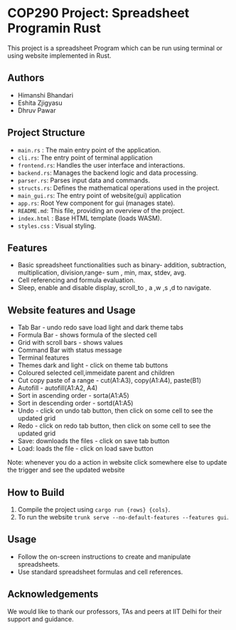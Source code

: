 # COP290 Project: Spreadsheet Programin Rust

This project is a spreadsheet Program which can be run using terminal or using website implemented in Rust.

## Authors
- Himanshi Bhandari
- Eshita Zjigyasu
- Dhruv Pawar

## Project Structure
- `main.rs` : The main entry point of the application.
- `cli.rs`: The entry point of terminal application
- `frontend.rs`: Handles the user interface and interactions.
- `backend.rs`: Manages the backend logic and data processing.
- `parser.rs`: Parses input data and commands.
- `structs.rs`: Defines the mathematical operations used in the project.
- `main_gui.rs`: The entry point of website(gui) application
-  `app.rs`: Root Yew component for gui (manages state).
- `README.md`: This file, providing an overview of the project.
- `index.html` : Base HTML template (loads WASM).
- `styles.css` : Visual styling.

## Features
- Basic spreadsheet functionalities such as binary- addition, subtraction, multiplication, division,range- sum , min, max, stdev, avg.
- Cell referencing and formula evaluation.
- Sleep, enable and disable display, scroll_to , a ,w ,s ,d to navigate.
## Website features and Usage
- Tab Bar - undo redo save load light and dark theme tabs
- Formula Bar - shows formula of the slected cell
- Grid with scroll bars - shows values
- Command Bar with status message 
- Terminal features
- Themes dark and light - click on theme tab buttons
- Coloured selected cell,immeidate parent and children
- Cut copy paste of a range - cut(A1:A3), copy(A1:A4), paste(B1)
- Autofill  - autofill(A1:A2, A4)
- Sort in ascending order - sorta(A1:A5)
- Sort in descending order - sortd(A1:A5)
- Undo - click on undo tab button, then click on some cell to see the updated grid
- Redo - click on redo tab button, then click on some cell to see the updated grid
- Save: downloads the files - click on save tab button
- Load: loads the file - click on load save button

Note: whenever you do a action in website click somewhere else to update the trigger and see the updated website

## How to Build
1. Compile the project using `cargo run {rows} {cols}`.
2. To run the website `trunk serve --no-default-features --features gui`.

## Usage
- Follow the on-screen instructions to create and manipulate spreadsheets.
- Use standard spreadsheet formulas and cell references.

## Acknowledgements
We would like to thank our professors, TAs and peers at IIT Delhi for their support and guidance.
